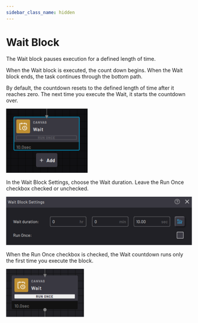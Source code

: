 ```yaml
---
sidebar_class_name: hidden
---
```


# Wait Block

The Wait block pauses execution for a defined length of time.

When the Wait block is executed, the count down begins. When the Wait block ends, the task continues through the bottom path.

By default, the countdown resets to the defined length of time after it reaches zero. The next time you execute the Wait, it starts the countdown over.

![](../Images/TaskCanvasBlockGlossary/Canvas-Wait-Block.png)

In the Wait Block Settings, choose the Wait duration. Leave the Run Once checkbox checked or unchecked.

![](../Images/TaskCanvasBlockGlossary/Canvas-Wait-Settings.png)

When the Run Once checkbox is checked, the Wait countdown runs only the first time you execute the block.

![](../Images/TaskCanvasBlockGlossary/Canvas-Wait-Block-RunOnce.png)

